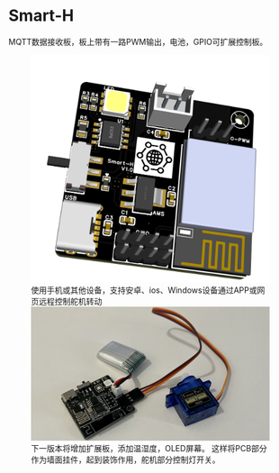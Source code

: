 # Smart-H

MQTT数据接收板，板上带有一路PWM输出，电池，GPIO可扩展控制板。
<figure>
<img src="https://github.com/CHD2352265698GIT/Smart-H/blob/main/%E7%9B%B8%E5%85%B3%E9%99%84%E5%BD%95/%E5%9B%BE%E7%89%87/3D_PCB.png" width="600" />
  使用手机或其他设备，支持安卓、ios、Windows设备通过APP或网页远程控制舵机转动
<img src="https://github.com/CHD2352265698GIT/Smart-H/blob/main/%E7%9B%B8%E5%85%B3%E9%99%84%E5%BD%95/%E5%9B%BE%E7%89%87/%E5%AE%9E%E7%89%A9.JPG" width="600" />
  下一版本将增加扩展板，添加温湿度，OLED屏幕。
  这样将PCB部分作为墙面挂件，起到装饰作用，舵机部分控制灯开关。
</figure>

